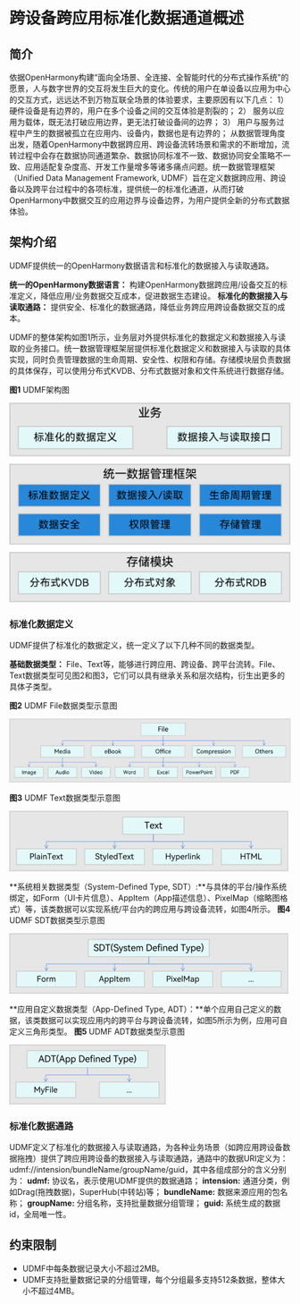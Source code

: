 # 跨设备跨应用标准化数据通道概述

## 简介

依据OpenHarmony构建“面向全场景、全连接、全智能时代的分布式操作系统”的愿景，人与数字世界的交互将发生巨大的变化。传统的用户在单设备以应用为中心的交互方式，远远达不到万物互联全场景的体验要求，主要原因有以下几点：
1） 硬件设备是有边界的，用户在多个设备之间的交互体验是割裂的；
2） 服务以应用为载体，既无法打破应用边界，更无法打破设备间的边界；
3） 用户与服务过程中产生的数据被孤立在应用内、设备内，数据也是有边界的；
从数据管理角度出发，随着OpenHarmony中数据跨应用、跨设备流转场景和需求的不断增加，流转过程中会存在数据协同通道繁杂、数据协同标准不一致、数据协同安全策略不一致、应用适配复杂度高、开发工作量增多等诸多痛点问题。统一数据管理框架（Unified Data Management Framework, UDMF）旨在定义数据跨应用、跨设备以及跨平台过程中的各项标准，提供统一的标准化通道，从而打破OpenHarmony中数据交互的应用边界与设备边界，为用户提供全新的分布式数据体验。

## 架构介绍
UDMF提供统一的OpenHarmony数据语言和标准化的数据接入与读取通路。

**统一的OpenHarmony数据语言：** 构建OpenHarmony数据跨应用/设备交互的标准定义，降低应用/业务数据交互成本，促进数据生态建设。
**标准化的数据接入与读取通路：** 提供安全、标准化的数据通路，降低业务跨应用跨设备数据交互的成本。

UDMF的整体架构如图1所示，业务层对外提供标准化的数据定义和数据接入与读取的业务接口。统一数据管理框架层提供标准化数据定义和数据接入与读取的具体实现，同时负责管理数据的生命周期、安全性、权限和存储。存储模块层负责数据的具体保存，可以使用分布式KVDB、分布式数据对象和文件系统进行数据存储。

**图1** UDMF架构图

![架构图](figures/udmf_architecture.png)

### 标准化数据定义

UDMF提供了标准化的数据定义，统一定义了以下几种不同的数据类型。

**基础数据类型：** File、Text等，能够进行跨应用、跨设备、跨平台流转。File、Text数据类型可见图2和图3，它们可以具有继承关系和层次结构，衍生出更多的具体子类型。

**图2** UDMF File数据类型示意图

![架构图](figures/udmf_type_File.png)

**图3** UDMF Text数据类型示意图

![架构图](figures/udmf_type_Text.png)

**系统相关数据类型（System-Defined Type, SDT）:**与具体的平台/操作系统绑定，如Form（UI卡片信息）、AppItem（App描述信息）、PixelMap（缩略图格式）等，该类数据可以实现系统/平台内的跨应用与跨设备流转，如图4所示。
**图4** UDMF SDT数据类型示意图

![架构图](figures/udmf_type_SDT.png)

**应用自定义数据类型（App-Defined Type, ADT）：**单个应用自己定义的数据，该类数据可以实现应用内的跨平台与跨设备流转，如图5所示为例，应用可自定义三角形类型。
**图5** UDMF ADT数据类型示意图

![架构图](figures/udmf_type_ADT.png)

### 标准化数据通路

UDMF定义了标准化的数据接入与读取通路，为各种业务场景（如跨应用跨设备数据拖拽）提供了跨应用跨设备的数据接入与读取通路，通路中的数据URI定义为：udmf://intension/bundleName/groupName/guid，其中各组成部分的含义分别为：
**udmf:** 协议名，表示使用UDMF提供的数据通路；
**intension:** 通道分类，例如Drag(拖拽数据)，SuperHub(中转站)等；
**bundleName:** 数据来源应用的包名称；
**groupName:** 分组名称，支持批量数据分组管理；
**guid:** 系统生成的数据id，全局唯一性。

## 约束限制

- UDMF中每条数据记录大小不超过2MB。
- UDMF支持批量数据记录的分组管理，每个分组最多支持512条数据，整体大小不超过4MB。
